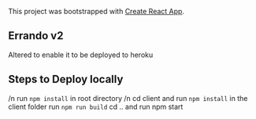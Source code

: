 This project was bootstrapped with [Create React App](https://github.com/facebook/create-react-app).

## Errando v2

Altered to enable it to be deployed to heroku


## Steps to Deploy locally

/n run `npm install` in root directory
/n cd client and run `npm install`
in the client folder run `npm run build`
cd .. and run npm start



